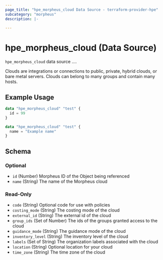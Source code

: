 ```yaml
---
page_title: "hpe_morpheus_cloud Data Source - terraform-provider-hpe"
subcategory: "morpheus"
description: |-
  
---
```

# hpe_morpheus_cloud (Data Source)



`hpe_morpheus_cloud` data source ....

Clouds are integrations or connections to public, private, hybrid clouds, or bare metal servers. Clouds can belong to many groups and contain many hosts.

## Example Usage

```terraform
data "hpe_morpheus_cloud" "test" {
  id = 99
}
```

```terraform
data "hpe_morpheus_cloud" "test" {
  name = "Example name" 
}
```

<!-- schema generated by tfplugindocs -->
## Schema

### Optional

- `id` (Number) Morpheus ID of the Object being referenced
- `name` (String) The name of the Morpheus cloud

### Read-Only

- `code` (String) Optional code for use with policies
- `costing_mode` (String) The costing mode of the cloud
- `external_id` (String) The external id of the cloud
- `group_ids` (Set of Number) The ids of the groups granted access to the cloud
- `guidance_mode` (String) The guidance mode of the cloud
- `inventory_level` (String) The inventory level of the cloud
- `labels` (Set of String) The organization labels associated with the cloud
- `location` (String) Optional location for your cloud
- `time_zone` (String) The time zone of the cloud
